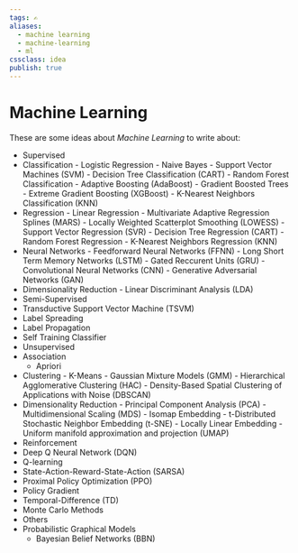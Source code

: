 ```yaml
---
tags: ✍️
aliases: 
  - machine learning
  - machine-learning
  - ml
cssclass: idea
publish: true
---
```

# Machine Learning
These are some ideas about _Machine Learning_ to write about:

  - Supervised
   - Classification
    - Logistic Regression
    - Naive Bayes
    - Support Vector Machines (SVM)
    - Decision Tree Classification (CART)
    - Random Forest Classification
    - Adaptive Boosting (AdaBoost)
    - Gradient Boosted Trees
    - Extreme Gradient Boosting (XGBoost)
    - K-Nearest Neighbors Classification (KNN)
   - Regression
    - Linear Regression
    - Multivariate Adaptive Regression Splines (MARS)
    - Locally Weighted Scatterplot Smoothing (LOWESS)
    - Support Vector Regression (SVR)
    - Decision Tree Regression (CART)
    - Random Forest Regression
    - K-Nearest Neighbors Regression (KNN)
   - Neural Networks
    - Feedforward Neural Networks (FFNN)
    - Long Short Term Memory Networks (LSTM)
    - Gated Reccurent Units (GRU)
    - Convolutional Neural Networks (CNN)
    - Generative Adversarial Networks (GAN)
   - Dimensionality Reduction
    - Linear Discriminant Analysis (LDA)
  - Semi-Supervised
   - Transductive Support Vector Machine (TSVM)
   - Label Spreading
   - Label Propagation
   - Self Training Classifier
  - Unsupervised
   - Association
     - Apriori
   - Clustering
    - K-Means
    - Gaussian Mixture Models (GMM)
    - Hierarchical Agglomerative Clustering (HAC)
    - Density-Based Spatial Clustering of Applications with Noise (DBSCAN)
   - Dimensionality Reduction
    - Principal Component Analysis (PCA)
    - Multidimensional Scaling (MDS)
    - Isomap Embedding
    - t-Distributed Stochastic Neighbor Embedding (t-SNE)
    - Locally Linear Embedding
    - Uniform manifold approximation and projection (UMAP)
  - Reinforcement
   - Deep Q Neural Network (DQN)
   - Q-learning
   - State-Action-Reward-State-Action (SARSA)
   - Proximal Policy Optimization (PPO)
   - Policy Gradient
   - Temporal-Difference (TD)
   - Monte Carlo Methods
  - Others
   - Probabilistic Graphical Models
     - Bayesian Belief Networks (BBN)

